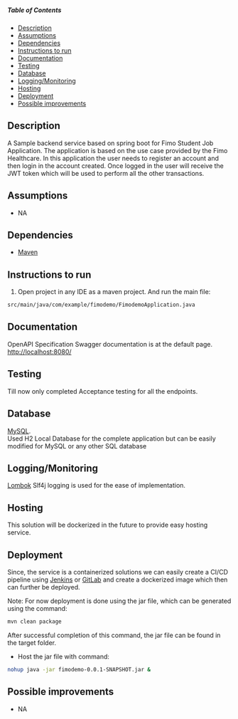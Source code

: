 ##### Table of Contents
* [Description](#description)  
* [Assumptions](#assumptions)  
* [Dependencies](#dependencies)  
* [Instructions to run](#instructions-to-run)  
* [Documentation](#documentation)  
* [Testing](#testing)  
* [Database](#database)  
* [Logging/Monitoring](#loggingmonitoring)  
* [Hosting](#hosting)  
* [Deployment](#deployment)  
* [Possible improvements](#possible-improvements)  

<a name="description"></a>
## Description
A Sample backend service based on spring boot for Fimo Student Job Application. The application is based on the use case provided by the Fimo Healthcare. In this application the user needs to register an account and then login in the account created. Once logged in the user will receive the JWT token which will be used to perform all the other transactions. 

<a name="assumptions"></a>
## Assumptions
* NA

<a name="dependencies"></a>
## Dependencies
* [Maven](https://maven.apache.org/)

<a name="instructions-to-run"></a>
## Instructions to run
1. Open project in any IDE as a maven project. And run the main file:
```bash
src/main/java/com/example/fimodemo/FimodemoApplication.java
``` 

<a name="documentation"></a>
## Documentation
OpenAPI Specification Swagger documentation is at the default page.  
[http://localhost:8080/](http://localhost:8080/)


<a name="testing"></a>
## Testing
Till now only completed Acceptance testing for all the endpoints.

<a name="database"></a>
## Database
[MySQL](https://www.mysql.com/).  
Used H2 Local Database for the complete application but can be easily modified for MySQL or any other SQL database


<a name="loggingmonitoring"></a>
## Logging/Monitoring
[Lombok](https://projectlombok.org/) Slf4j logging is used for the ease of implementation.

<a name="hosting"></a>
## Hosting
This solution will be dockerized in the future to provide easy hosting service.

<a name="deployment"></a>
## Deployment
Since, the service is a containerized solutions we can easily create a CI/CD pipeline using [Jenkins](https://www.jenkins.io/)
or [GitLab](https://docs.gitlab.com/ee/ci/) and create a dockerized image which then can further be deployed.

Note: For now deployment is done using the jar file, which can be generated using the command:
```bash
mvn clean package
```
After successful completion of this command, the jar file can be found in the target folder.

* Host the jar file with command:
```bash
nohup java -jar fimodemo-0.0.1-SNAPSHOT.jar &
```

<a name="possible-improvements"></a>
## Possible improvements
* NA
